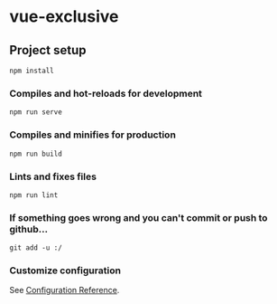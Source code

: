 # vue-exclusive

## Project setup
```
npm install
```

### Compiles and hot-reloads for development
```
npm run serve
```

### Compiles and minifies for production
```
npm run build
```

### Lints and fixes files
```
npm run lint
```

### If something goes wrong and you can't commit or push to github...
```
git add -u :/
```

### Customize configuration
See [Configuration Reference](https://cli.vuejs.org/config/).
